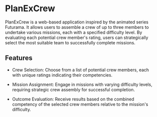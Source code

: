 # PlanExCrew

PlanExCrew is a web-based application inspired by the animated series Futurama. It allows users to assemble a crew of up to three members to undertake various missions, each with a specified difficulty level. By evaluating each potential crew member's rating, users can strategically select the most suitable team to successfully complete missions.

## Features
- Crew Selection: Choose from a list of potential crew members, each with unique ratings indicating their competencies.​

- Mission Assignment: Engage in missions with varying difficulty levels, requiring strategic crew assembly for successful completion.​

- Outcome Evaluation: Receive results based on the combined competency of the selected crew members relative to the mission's difficulty.
